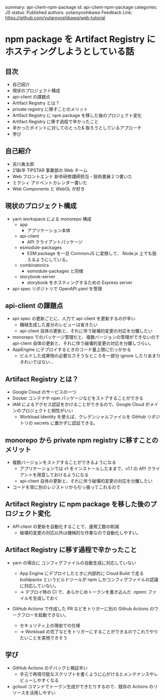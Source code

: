 summary: api-client-npm-package
id: api-client-npm-package
categories: JS
status: Published
authors: yutaroyoshikawa
Feedback Link: https://github.com/yutaroyoshikawa/web-tutorial

# npm package を Artifact Registry にホスティングしようとしている話

## 目次

- 自己紹介
- 現状のプロジェクト構成
- api-client の課題点
- Artifact Registry とは？
- private registry に移すことのメリット
- Artifact Registry に npm package を移した後のプロジェクト変化
- Artifact Registry に移す過程で辛かったこと
- 辛かったポイントに対してのとった& 取ろうとしているアプローチ
- 学び

## 自己紹介

- 吉川勇太郎
- 21新卒 TIPSTAR 事業部の Web チーム
- Web フロントエンド 新卒研修講師担当・技術書展２つ書いた
- ミクシィ アドベントカレンダー書いた
- Web Components と WebGL が好き

## 現状のプロジェクト構成

- yarn workspace による monorepo 構成
    - app
        - アプリケーション本体
    - api-client
        - API クライアントパッケージ
    - esmodule-packages
        - ESM package を一旦 CommonJS に変換して、 Node.js 上でも扱えるようにしている。
    - combinatorics
        - esmodule-packages と同様
    - storybook-server
        - storybook をホスティングするための Express server
- api-spec リポジトリで OpenAPI.yaml を管理

## api-client の課題点

- api-spec の更新ごとに、人力で api-client を更新するのが辛い
    - 機械生成した差分のレビューは省きたい
    - api-client 自体の更新と、それに伴う破壊的変更の対応を分離したい
- monorepo でのパッケージ管理だと、複数バージョンの管理ができないので api-client 自体の更新と、それに伴う破壊的変更の対応を分離しづらい。
- AppEngine にデプロイするときのコード量上限に引っかかる
    - ビルドした成果物の必要なさそうなところを一部分 ignore したりあまりきれいではない…

## Artifact Registry とは？

- Google Cloud のサービスの一つ
- Docker コンテナや npm パッケージなどをストアすることができる
- IAM によるアクセス認証をかけることができるので、Google Cloud がメインのプロジェクトと相性がいい
    - Workload Identity を使えば、クレデンシャルファイルを GitHub リポジトリの secrets に置かずに認証できる。

## monorepo から private npm registry に移すことのメリット

- 複数バージョンをストアすることができるようになる
    - アプリケーションでは v1 をインストールしたままで、v1.1 の API クライアントを用意しておけるようになる
    - api-client 自体の更新と、それに伴う破壊的変更の対応を分離したい
- コードを常に別のレジストリから引っ張ってこれるので

## Artifact Registry に npm package を移した後のプロジェクト変化

- API client の更新を自動化することで、運用工数の削減
    - 破壊的変更の対応以外は機械的な作業なので自動化しやすい。

## Artifact Registry に移す過程で辛かったこと

- yarn の場合に コンフィグファイルの自動生成に対応していない
    - App Engine にデプロイしたときに内部的に Cloud Build で走る buildpacks というビルドツールが npm しかコンフィグファイルの認識に対応していない。
    - -> デプロイ時の CI で、あらかじめトークンを書き込んだ .npmrc ファイルを生成しておく

- GitHub Actions で作成した PR などをトリガーに別の Github Actions のワークフローを起動できない。
    - セキュリティ上の理由での仕様
    - -> Workload の完了などをトリガーにすることができるのでこれでやりたいことを実現できそう

## 学び

- GitHub Actions のデバッグと検証辛い
  - 手元で再現可能なスクリプトを書くように心がけるとメンテナンスやレビューしやすくなる
- gcloud コマンドでトークン生成ができたりするので、既存の Actions のリソースを活用しやすい
